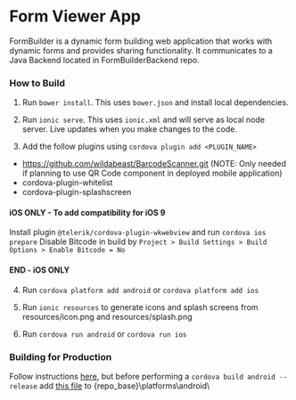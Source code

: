 Form Viewer App
===========

FormBuilder is a dynamic form building web application that works with dynamic forms and provides sharing functionality. It communicates to a Java Backend located in FormBuilderBackend repo.

### How to Build
1. Run `bower install`. This uses `bower.json` and install local dependencies.

2. Run `ionic serve`. This uses `ionic.xml` and will serve as local node server. Live updates when you make changes to the code.

3. Add the follow plugins using `cordova plugin add <PLUGIN_NAME>`
  - https://github.com/wildabeast/BarcodeScanner.git (NOTE: Only needed if planning to use QR Code component in deployed mobile application)
  - cordova-plugin-whitelist
  - cordova-plugin-splashscreen
#### iOS ONLY - To add compatibility for iOS 9
Install plugin `@telerik/cordova-plugin-wkwebview` and run `cordova ios prepare`
Disable Bitcode in build by `Project > Build Settings > Build Options > Enable Bitcode = No`
#### END - iOS ONLY

4. Run `cordova platform add android` or  `cordova platform add ios`

5. Run `ionic resources` to generate icons and splash screens from resources/icon.png and resources/splash.png

6. Run `cordova run android` or  `cordova run ios`

### Building for Production
Follow instructions [here](https://github.com/DataAnalyticsinStudentHands/DASH-Documentation/blob/master/Code%20Development/Frontend/How-to-Build-Mobile-Applications-for-Production.md), but before performing a `cordova build android --release` add [this file](https://gist.github.com/CarlSteven/3ec93b27003c3859c118) to {repo_base}\platforms\android\
